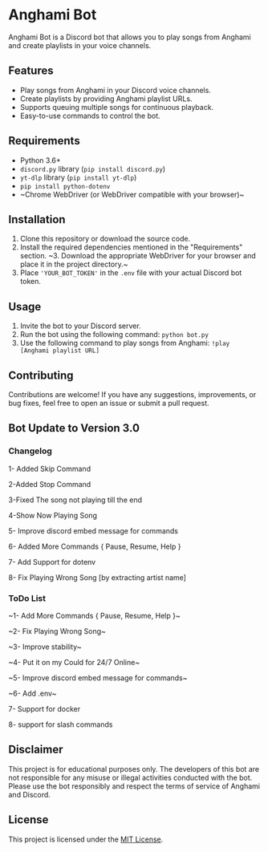 # Anghami Bot

Anghami Bot is a Discord bot that allows you to play songs from Anghami and create playlists in your voice channels.

## Features

- Play songs from Anghami in your Discord voice channels.
- Create playlists by providing Anghami playlist URLs.
- Supports queuing multiple songs for continuous playback.
- Easy-to-use commands to control the bot.

## Requirements

- Python 3.6+
- `discord.py` library (`pip install discord.py`)
- `yt-dlp` library (`pip install yt-dlp`)
- `pip install python-dotenv`
- ~Chrome WebDriver (or WebDriver compatible with your browser)~

## Installation

1. Clone this repository or download the source code.
2. Install the required dependencies mentioned in the "Requirements" section.
   ~3. Download the appropriate WebDriver for your browser and place it in the project directory.~
3. Place `'YOUR_BOT_TOKEN'` in the `.env` file with your actual Discord bot token.

## Usage

1. Invite the bot to your Discord server.
2. Run the bot using the following command: `python bot.py`
3. Use the following command to play songs from Anghami: `!play [Anghami playlist URL]`

## Contributing

Contributions are welcome! If you have any suggestions, improvements, or bug fixes, feel free to open an issue or submit a pull request.

## Bot Update to Version 3.0

### Changelog

1- Added Skip Command

2-Added Stop Command

3-Fixed The song not playing till the end

4-Show Now Playing Song

5- Improve discord embed message for commands

6- Added More Commands { Pause, Resume, Help }

7- Add Support for dotenv

8- Fix Playing Wrong Song [by extracting artist name]

### ToDo List

~1- Add More Commands { Pause, Resume, Help }~

~2- Fix Playing Wrong Song~

~3- Improve stability~

~4- Put it on my Could for 24/7 Online~

~5- Improve discord embed message for commands~

~6- Add .env~

7- Support for docker

8- support for slash commands

## Disclaimer

This project is for educational purposes only. The developers of this bot are not responsible for any misuse or illegal activities conducted with the bot. Please use the bot responsibly and respect the terms of service of Anghami and Discord.

## License

This project is licensed under the [MIT License](LICENSE).
